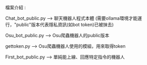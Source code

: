 檔案介紹 : 

Chat_bot_public.py --> 聊天機器人程式本體 (需要ollama環境才能運行，"public"版本代表隱私資訊(如bot token)已被抹去)

Osu_bot_public.py --> Osu爬蟲機器人的public版本

gettoken.py --> Osu爬蟲機器人使用的模組，用來取得token

First_bot_public.py --> 單純能上線、回應特定指令的機器人
